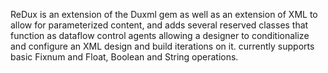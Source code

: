 ReDux is an extension of the Duxml gem as well as an extension of XML to allow for parameterized content, and adds several reserved classes that function as dataflow control agents
allowing a designer to conditionalize and configure an XML design and build iterations on it. currently supports basic Fixnum and Float, Boolean and String operations.
